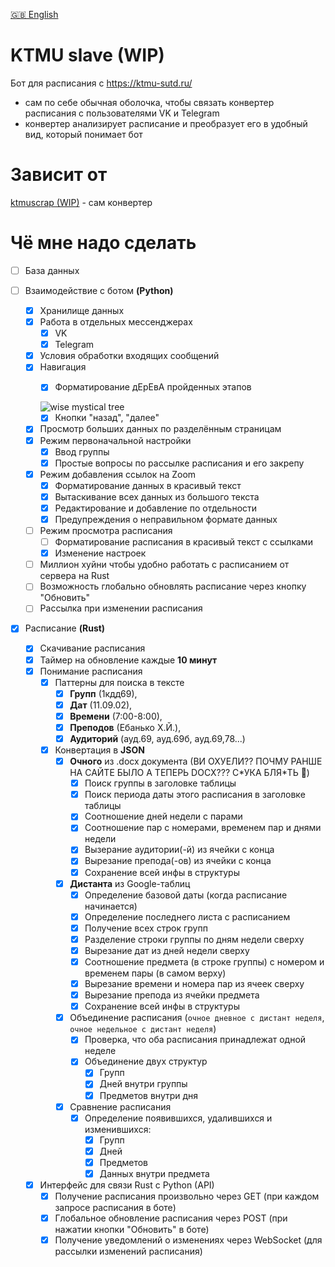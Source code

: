 [🇬🇧 English](/README-EN.md)

# KTMU slave (WIP)

Бот для расписания с https://ktmu-sutd.ru/

- сам по себе обычная оболочка, чтобы связать
конвертер расписания с пользователями 
VK и Telegram
- конвертер анализирует расписание
и преобразует его в удобный вид, который
понимает бот

# Зависит от
[ktmuscrap (WIP)](https://github.com/kerdl/ktmuscrap) - сам конвертер


# Чё мне надо сделать

- [ ] База данных

- [ ] Взаимодействие с ботом **(Python)**
     - [x] Хранилище данных
     - [x] Работа в отдельных мессенджерах
          - [x] VK
          - [x] Telegram
     - [x] Условия обработки входящих сообщений
     - [x] Навигация
          - [x] Форматирование дЕрЕвА пройденных этапов


          ![wise mystical tree](https://i.kym-cdn.com/photos/images/newsfeed/002/444/748/d04.jpg)
          - [x] Кнопки "назад", "далее"
     - [x] Просмотр больших данных по разделённым страницам
     - [x] Режим первоначальной настройки
          - [x] Ввод группы
          - [x] Простые вопросы по рассылке расписания и его закрепу
     - [x] Режим добавления ссылок на Zoom
          - [x] Форматирование данных в красивый текст
          - [x] Вытаскивание всех данных из большого текста
          - [x] Редактирование и добавление по отдельности
          - [x] Предупреждения о неправильном формате данных
     - [ ] Режим просмотра расписания
          - [ ] Форматирование расписания в красивый текст с ссылками
          - [x] Изменение настроек
     - [ ] Миллион хуйни чтобы удобно работать с расписанием от сервера на Rust
     - [ ] Возможность глобально обновлять расписание через кнопку "Обновить"
     - [ ] Рассылка при изменении расписания

- [x] Расписание **(Rust)**
     - [x] Скачивание расписания
     - [x] Таймер на обновление каждые **10 минут**
     - [x] Понимание расписания
          - [x] Паттерны для поиска в тексте
               - [x] **Групп** (1кдд69),
               - [x] **Дат** (11.09.02),
               - [x] **Времени** (7:00-8:00),
               - [x] **Преподов** (Ебанько Х.Й.),
               - [x] **Аудиторий** (ауд.69, ауд.69б, ауд.69,78...)
          - [x] Конвертация в **JSON**
               - [x] **Очного** из .docx документа
               (ВИ ОХУЕЛИ?? ПОЧМУ РАНШЕ НА САЙТЕ БЫЛО А ТЕПЕРЬ DOCX??? С\*УКА БЛЯ\*ТЬ 🤬)
                    - [x] Поиск группы в заголовке таблицы
                    - [x] Поиск периода даты этого расписания в заголовке таблицы
                    - [x] Соотношение дней недели с парами
                    - [x] Соотношение пар с номерами, временем пар и днями недели
                    - [x] Вызерание аудитории(-й) из ячейки с конца
                    - [x] Вырезание препода(-ов) из ячейки с конца
                    - [x] Сохранение всей инфы в структуры
               - [x] **Дистанта** из Google-таблиц
                    - [x] Определение базовой даты (когда расписание начинается)
                    - [x] Определение последнего листа с расписанием
                    - [x] Получение всех строк групп
                    - [x] Разделение строки группы по дням недели сверху
                    - [x] Вырезание дат из дней недели сверху
                    - [x] Соотношение предмета (в строке группы) с номером и временем пары (в самом верху)
                    - [x] Вырезание времени и номера пар из ячеек сверху
                    - [x] Вырезание препода из ячейки предмета
                    - [x] Сохранение всей инфы в структуры
               - [x] Объединение расписания (`очное дневное с дистант неделя`, `очное недельное с дистант неделя`)
                    - [x] Проверка, что оба расписания принадлежат одной неделе
                    - [x] Объединение двух структур
                        - [x] Групп
                        - [x] Дней внутри группы
                        - [x] Предметов внутри дня
               - [x] Сравнение расписания
                    - [x] Определение появившихся, удалившихся и изменившихся:
                        - [x] Групп
                        - [x] Дней
                        - [x] Предметов
                        - [x] Данных внутри предмета
     - [x] Интерфейс для связи Rust с Python (API)
          - [x] Получение расписания произвольно через GET (при каждом запросе расписания в боте)
          - [x] Глобальное обновление расписания через POST (при нажатии кнопки "Обновить" в боте)
          - [x] Получение уведомлений о изменениях через WebSocket (для рассылки изменений расписания)
